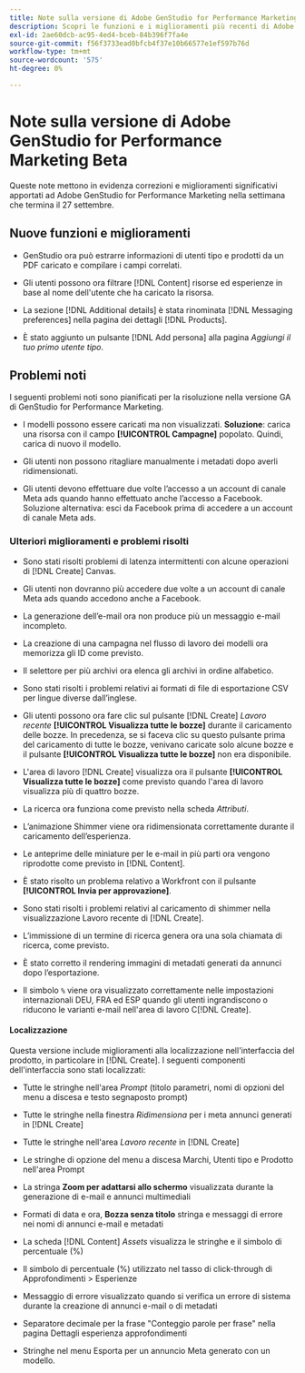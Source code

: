 ```yaml
---
title: Note sulla versione di Adobe GenStudio for Performance Marketing Beta
description: Scopri le funzioni e i miglioramenti più recenti di Adobe GenStudio for Performance Marketing.
exl-id: 2ae60dcb-ac95-4ed4-bceb-84b396f7fa4e
source-git-commit: f56f3733ead0bfcb4f37e10b66577e1ef597b76d
workflow-type: tm+mt
source-wordcount: '575'
ht-degree: 0%

---
```


# Note sulla versione di Adobe GenStudio for Performance Marketing Beta

Queste note mettono in evidenza correzioni e miglioramenti significativi apportati ad Adobe GenStudio for Performance Marketing nella settimana che termina il 27 settembre.

## Nuove funzioni e miglioramenti

* GenStudio ora può estrarre informazioni di utenti tipo e prodotti da un PDF caricato e compilare i campi correlati. <!-- GS-3806 -->

* Gli utenti possono ora filtrare [!DNL Content] risorse ed esperienze in base al nome dell&#39;utente che ha caricato la risorsa. <!-- GS-1808 -->

* La sezione [!DNL Additional details] è stata rinominata [!DNL Messaging preferences] nella pagina dei dettagli [!DNL Products]. <!-- GS-5133 5134 -->

* È stato aggiunto un pulsante [!DNL Add persona] alla pagina _Aggiungi il tuo primo utente tipo_. <!-- GS-5132 -->

## Problemi noti

I seguenti problemi noti sono pianificati per la risoluzione nella versione GA di GenStudio for Performance Marketing.

* I modelli possono essere caricati ma non visualizzati. **Soluzione**: carica una risorsa con il campo **[!UICONTROL Campagne]** popolato. Quindi, carica di nuovo il modello. <!-- GS-4815 5650-->

* Gli utenti non possono ritagliare manualmente i metadati dopo averli ridimensionati. <!-- GS-5871 -->

* Gli utenti devono effettuare due volte l’accesso a un account di canale Meta ads quando hanno effettuato anche l’accesso a Facebook. Soluzione alternativa: esci da Facebook prima di accedere a un account di canale Meta ads. <!-- GS-3009 -->

### Ulteriori miglioramenti e problemi risolti

* Sono stati risolti problemi di latenza intermittenti con alcune operazioni di [!DNL Create] Canvas. <!-- GS-5203 -->

* Gli utenti non dovranno più accedere due volte a un account di canale Meta ads quando accedono anche a Facebook. <!-- GS-4806 -->

* La generazione dell’e-mail ora non produce più un messaggio e-mail incompleto. <!-- GS-5209 -->

* La creazione di una campagna nel flusso di lavoro dei modelli ora memorizza gli ID come previsto.  <!-- GS-4923 -->

* Il selettore per più archivi ora elenca gli archivi in ordine alfabetico. <!-- GS-5553 -->

* Sono stati risolti i problemi relativi ai formati di file di esportazione CSV per lingue diverse dall’inglese. <!-- GS-5141 -->

* Gli utenti possono ora fare clic sul pulsante [!DNL Create] _Lavoro recente_ **[!UICONTROL Visualizza tutte le bozze]** durante il caricamento delle bozze. In precedenza, se si faceva clic su questo pulsante prima del caricamento di tutte le bozze, venivano caricate solo alcune bozze e il pulsante **[!UICONTROL Visualizza tutte le bozze]** non era disponibile. <!-- GS-3938 -->

* L&#39;area di lavoro [!DNL Create] visualizza ora il pulsante **[!UICONTROL Visualizza tutte le bozze]** come previsto quando l&#39;area di lavoro visualizza più di quattro bozze. <!-- GS-5588 -->

* La ricerca ora funziona come previsto nella scheda _Attributi_. <!-- GS-5658 -->

* L’animazione Shimmer viene ora ridimensionata correttamente durante il caricamento dell’esperienza. <!-- GS-5574 -->

* Le anteprime delle miniature per le e-mail in più parti ora vengono riprodotte come previsto in [!DNL Content]. <!-- GS-5258 -->

* È stato risolto un problema relativo a Workfront con il pulsante **[!UICONTROL Invia per approvazione]**. <!-- GS-5847 -->

* Sono stati risolti i problemi relativi al caricamento di shimmer nella visualizzazione Lavoro recente di [!DNL Create]. <!-- GS-5589 -->

* L’immissione di un termine di ricerca genera ora una sola chiamata di ricerca, come previsto.  <!-- GS-2999 -->

* È stato corretto il rendering immagini di metadati generati da annunci dopo l’esportazione. <!-- GS-5749 -->

* Il simbolo `%` viene ora visualizzato correttamente nelle impostazioni internazionali DEU, FRA ed ESP quando gli utenti ingrandiscono o riducono le varianti e-mail nell&#39;area di lavoro C[!DNL Create]. <!-- GS-5007 -->

#### Localizzazione

Questa versione include miglioramenti alla localizzazione nell&#39;interfaccia del prodotto, in particolare in [!DNL Create]. I seguenti componenti dell&#39;interfaccia sono stati localizzati: <!-- GS-5295 -->

* Tutte le stringhe nell&#39;area _Prompt_ (titolo parametri, nomi di opzioni del menu a discesa e testo segnaposto prompt) <!-- GS-5027 -->

* Tutte le stringhe nella finestra _Ridimensiona_ per i meta annunci generati in [!DNL Create] <!-- GS-5035 -->

* Tutte le stringhe nell&#39;area _Lavoro recente_ in [!DNL Create] <!-- GS-5037 -->

* Le stringhe di opzione del menu a discesa Marchi, Utenti tipo e Prodotto nell&#39;area Prompt <!-- GS-5293 -->

* La stringa **Zoom per adattarsi allo schermo** visualizzata durante la generazione di e-mail e annunci multimediali <!-- GS-5063 -->

* Formati di data e ora, **Bozza senza titolo** stringa e messaggi di errore nei nomi di annunci e-mail e metadati <!-- GS-5023 5022 5048-->

* La scheda [!DNL Content] _Assets_ visualizza le stringhe e il simbolo di percentuale (%) <!-- GS-4983 4984-->

* Il simbolo di percentuale (%) utilizzato nel tasso di click-through di Approfondimenti > Esperienze <!-- GS-4279 -->

* Messaggio di errore visualizzato quando si verifica un errore di sistema durante la creazione di annunci e-mail o di metadati<!-- GS-5061 -->

* Separatore decimale per la frase &quot;Conteggio parole per frase&quot; nella pagina Dettagli esperienza approfondimenti <!-- GS-4986 -->

* Stringhe nel menu Esporta per un annuncio Meta generato con un modello. <!-- GS-5031 -->

